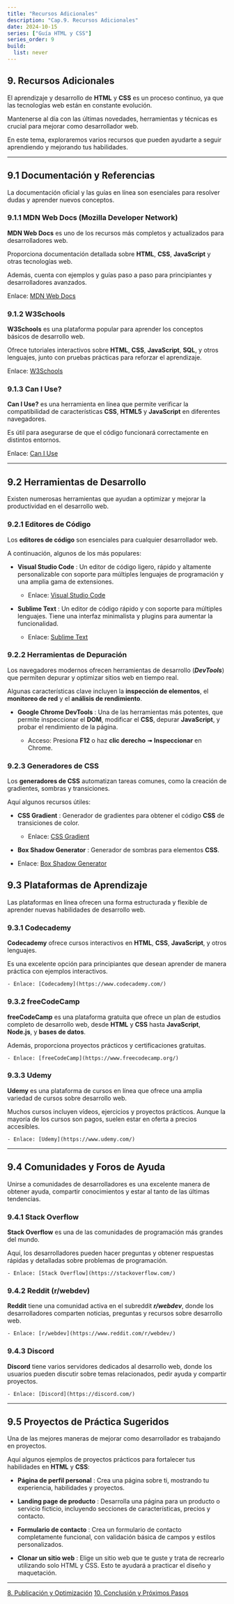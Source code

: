 ```yaml
---
title: "Recursos Adicionales"
description: "Cap.9. Recursos Adicionales"
date: 2024-10-15
series: ["Guía HTML y CSS"]
series_order: 9
build:
  list: never
---
```



## 9. Recursos Adicionales

El aprendizaje y desarrollo de **HTML** y **CSS** es un proceso continuo, ya que las tecnologías web están en constante evolución.

Mantenerse al día con las últimas novedades, herramientas y técnicas es crucial para mejorar como desarrollador web.

En este tema, exploraremos varios recursos que pueden ayudarte a seguir aprendiendo y mejorando tus habilidades.


---

## 9.1 Documentación y Referencias

La documentación oficial y las guías en línea son esenciales para resolver dudas y aprender nuevos conceptos.


### 9.1.1 MDN Web Docs (Mozilla Developer Network)

**MDN Web Docs** es uno de los recursos más completos y actualizados para desarrolladores web.

Proporciona documentación detallada sobre **HTML**, **CSS**, **JavaScript** y otras tecnologías web.

Además, cuenta con ejemplos y guías paso a paso para principiantes y desarrolladores avanzados.

Enlace: [MDN Web Docs](https://developer.mozilla.org/es/)


### 9.1.2 W3Schools

**W3Schools** es una plataforma popular para aprender los conceptos básicos de desarrollo web.

Ofrece tutoriales interactivos sobre **HTML**, **CSS**, **JavaScript**, **SQL**, y otros lenguajes, junto con pruebas prácticas para reforzar el aprendizaje.

Enlace: [W3Schools](https://www.w3schools.com/)


### 9.1.3 Can I Use?

**Can I Use?** es una herramienta en línea que permite verificar la compatibilidad de características **CSS**, **HTML5** y **JavaScript** en diferentes navegadores.

Es útil para asegurarse de que el código funcionará correctamente en distintos entornos.

Enlace: [Can I Use](https://caniuse.com/)


---

## 9.2 Herramientas de Desarrollo

Existen numerosas herramientas que ayudan a optimizar y mejorar la productividad en el desarrollo web.


### 9.2.1 Editores de Código


Los **editores de código** son esenciales para cualquier desarrollador web.

A continuación, algunos de los más populares:

- **Visual Studio Code** : Un editor de código ligero, rápido y altamente personalizable con soporte para múltiples lenguajes de programación y una amplia gama de extensiones.

    -   Enlace: [Visual Studio Code](https://code.visualstudio.com/)

- **Sublime Text** : Un editor de código rápido y con soporte para múltiples lenguajes. Tiene una interfaz minimalista y plugins para aumentar la funcionalidad.

    - Enlace: [Sublime Text](https://www.sublimetext.com/)


### 9.2.2 Herramientas de Depuración

Los navegadores modernos ofrecen herramientas de desarrollo (***DevTools***) que permiten depurar y optimizar sitios web en tiempo real.

Algunas características clave incluyen la **inspección de elementos**, el **monitoreo de red** y el **análisis de rendimiento**.

- **Google Chrome DevTools** : Una de las herramientas más potentes, que permite inspeccionar el **DOM**, modificar el **CSS**, depurar **JavaScript**, y probar el rendimiento de la página.

    - Acceso: Presiona **F12** o haz **clic derecho** ➟ **Inspeccionar** en Chrome.

### 9.2.3 Generadores de CSS

Los **generadores de CSS** automatizan tareas comunes, como la creación de gradientes, sombras y transiciones.

Aquí algunos recursos útiles:

- **CSS Gradient** : Generador de gradientes para obtener el código **CSS** de transiciones de color.

    - Enlace: [CSS Gradient](https://cssgradient.io/)

- **Box Shadow Generator** : Generador de sombras para elementos **CSS**.

- Enlace: [Box Shadow Generator](https://box-shadow.dev/)


## 9.3 Plataformas de Aprendizaje

Las plataformas en línea ofrecen una forma estructurada y flexible de aprender nuevas habilidades de desarrollo web.

### 9.3.1 Codecademy

**Codecademy** ofrece cursos interactivos en **HTML**, **CSS**, **JavaScript**, y otros lenguajes.

Es una excelente opción para principiantes que desean aprender de manera práctica con ejemplos interactivos.

    - Enlace: [Codecademy](https://www.codecademy.com/)

### 9.3.2 freeCodeCamp

**freeCodeCamp** es una plataforma gratuita que ofrece un plan de estudios completo de desarrollo web, desde **HTML** y **CSS** hasta **JavaScript**, **Node.js**, y **bases de datos**.

Además, proporciona proyectos prácticos y certificaciones gratuitas.

    - Enlace: [freeCodeCamp](https://www.freecodecamp.org/)

### 9.3.3 Udemy

**Udemy** es una plataforma de cursos en línea que ofrece una amplia variedad de cursos sobre desarrollo web.

Muchos cursos incluyen vídeos, ejercicios y proyectos prácticos. Aunque la mayoría de los cursos son pagos, suelen estar en oferta a precios accesibles.

    - Enlace: [Udemy](https://www.udemy.com/)

---

## 9.4 Comunidades y Foros de Ayuda

Unirse a comunidades de desarrolladores es una excelente manera de obtener ayuda, compartir conocimientos y estar al tanto de las últimas tendencias.


### 9.4.1 Stack Overflow

**Stack Overflow** es una de las comunidades de programación más grandes del mundo.

Aquí, los desarrolladores pueden hacer preguntas y obtener respuestas rápidas y detalladas sobre problemas de programación.

    - Enlace: [Stack Overflow](https://stackoverflow.com/)

### 9.4.2 Reddit (r/webdev)
**Reddit** tiene una comunidad activa en el subreddit ***r/webdev***, donde los desarrolladores comparten noticias, preguntas y recursos sobre desarrollo web.

    - Enlace: [r/webdev](https://www.reddit.com/r/webdev/)


### 9.4.3 Discord
**Discord** tiene varios servidores dedicados al desarrollo web, donde los usuarios pueden discutir sobre temas relacionados, pedir ayuda y compartir proyectos.

    - Enlace: [Discord](https://discord.com/)

---

## 9.5 Proyectos de Práctica Sugeridos

Una de las mejores maneras de mejorar como desarrollador es trabajando en proyectos.

Aquí algunos ejemplos de proyectos prácticos para fortalecer tus habilidades en **HTML** y **CSS**:

- **Página de perfil personal** : Crea una página sobre ti, mostrando tu experiencia, habilidades y proyectos.

- **Landing page de producto** : Desarrolla una página para un producto o servicio ficticio, incluyendo secciones de características, precios y contacto.

- **Formulario de contacto** : Crea un formulario de contacto completamente funcional, con validación básica de campos y estilos personalizados.

- **Clonar un sitio web** : Elige un sitio web que te guste y trata de recrearlo utilizando solo HTML y CSS. Esto te ayudará a practicar el diseño y maquetación.


---

<div class="footer-nav">
    <a href="../publicacion/">8. Publicación y Optimización</a>
    <!-- <a href="#" class="prev-link" class="tachado">Anterior</a> -->
    <a href="../conclusion/">10. Conclusión y Próximos Pasos</a>
</div>